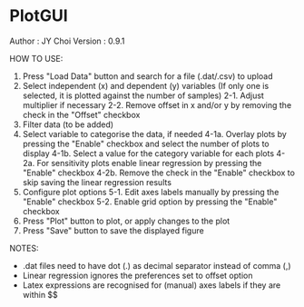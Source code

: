 # PlotGUI

Author  : JY Choi
Version : 0.9.1

HOW TO USE:

1. Press "Load Data" button and search for a file (.dat/.csv) to upload
2. Select independent (x) and dependent (y) variables (If only one is selected, it is plotted against the number of samples)
	2-1. Adjust multiplier if necessary
	2-2. Remove offset in x and/or y by removing the check in the "Offset" checkbox
3. Filter data (to be added)
4. Select variable to categorise the data, if needed
	4-1a. Overlay plots by pressing the "Enable" checkbox and select the number of plots to display
	4-1b. Select a value for the category variable for each plots
	4-2a. For sensitivity plots enable linear regression by pressing the "Enable" checkbox
	4-2b. Remove the check in the "Enable" checkbox to skip saving the linear regression results
5. Configure plot options
	5-1. Edit axes labels manually by pressing the "Enable" checkbox
	5-2. Enable grid option by pressing the "Enable" checkbox
6. Press "Plot" button to plot, or apply changes to the plot
7. Press "Save" button to save the displayed figure

NOTES:

- .dat files need to have dot (.) as decimal separator instead of comma (,)
- Linear regression ignores the preferences set to offset option
- Latex expressions are recognised for (manual) axes labels if they are within $$
